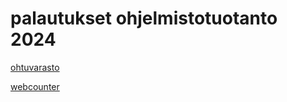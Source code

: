 # palautukset ohjelmistotuotanto 2024

[ohtuvarasto](https://github.com/kirkeruusalu/ohtuvarasto)

[webcounter](https://github.com/kirkeruusalu/webcounter)
